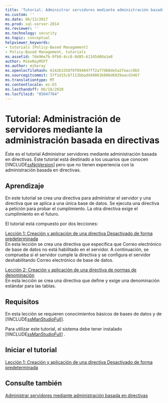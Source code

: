 ```yaml
---
title: 'Tutorial: Administrar servidores mediante administración basada en directivas | Microsoft Docs'
ms.custom: ''
ms.date: 06/13/2017
ms.prod: sql-server-2014
ms.reviewer: ''
ms.technology: security
ms.topic: conceptual
helpviewer_keywords:
- tutorials [Policy-Based Management]
- Policy-Based Management, tutorials
ms.assetid: 7de96e7b-9fb8-4cc8-8d85-61345d68a1e8
author: MikeRayMSFT
ms.author: mikeray
ms.openlocfilehash: 634263350f0f094697ff2a77d68de5a2feacc9b5
ms.sourcegitcommit: 57f1d15c67113bbadd40861b886d6929aacd3467
ms.translationtype: MT
ms.contentlocale: es-ES
ms.lasthandoff: 06/18/2020
ms.locfileid: "85047764"
---
```

# <a name="tutorial-administering-servers-by-using-policy-based-management"></a>Tutorial: Administración de servidores mediante la administración basada en directivas
  Éste es el tutorial Administrar servidores mediante administración basada en directivas. Este tutorial está destinado a los usuarios que conocen [!INCLUDE[ssNoVersion](../../includes/ssnoversion-md.md)] pero que no tienen experiencia con la administración basada en directivas.  
  
## <a name="what-you-will-learn"></a>Aprendizaje  
 En este tutorial se crea una directiva para administrar el servidor y una directiva que se aplica a una única base de datos. Se ejecuta una directiva a petición para probar el cumplimiento. La otra directiva exige el cumplimiento en el futuro.  
  
 El tutorial está compuesto por dos lecciones:  
  
 [Lección 1: Creación y aplicación de una directiva Desactivado de forma predeterminada](lesson-1-create-and-apply-an-off-by-default-policy.md)  
 En esta lección se crea una directiva que especifica que Correo electrónico de base de datos no está habilitado en el servidor. A continuación, se comprueba si el servidor cumple la directiva y se configura el servidor deshabilitando Correo electrónico de base de datos.  
  
 [Lección 2: Creación y aplicación de una directiva de normas de denominación](lesson-2-create-and-apply-a-naming-standards-policy.md)  
 En esta lección se crea una directiva que define y exige una denominación estándar para las tablas.  
  
## <a name="requirements"></a>Requisitos  
 En esta lección se requieren conocimientos básicos de bases de datos y de [!INCLUDE[ssManStudioFull](../../includes/ssmanstudiofull-md.md)].  
  
 Para utilizar este tutorial, el sistema debe tener instalado [!INCLUDE[ssManStudioFull](../../includes/ssmanstudiofull-md.md)] .  
  
## <a name="start-the-tutorial"></a>Iniciar el tutorial  
 [Lección 1: Creación y aplicación de una directiva Desactivado de forma predeterminada](lesson-1-create-and-apply-an-off-by-default-policy.md)  
  
## <a name="see-also"></a>Consulte también  
 [Administrar servidores mediante administración basada en directivas](administer-servers-by-using-policy-based-management.md)  
  
  
